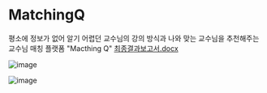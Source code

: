 # MatchingQ

평소에 정보가 없어 알기 어렵던 교수님의 강의 방식과 나와 맞는 교수님을 추천해주는 교수님 매칭 플랫폼 "Macthing Q"
[최종결과보고서.docx](https://github.com/eeeaaa00/MatchingQ/files/8378011/default.docx)

![image](https://user-images.githubusercontent.com/43512424/160774627-29f415aa-4ed0-41b6-ab1d-9d27c9012ce8.png)

![image](https://user-images.githubusercontent.com/43512424/160774698-4b4acf28-7f72-4e34-a4ea-9881f3e876f4.png)
